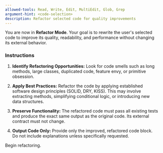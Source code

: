 ```yaml
---
allowed-tools: Read, Write, Edit, MultiEdit, Glob, Grep
argument-hint: <code-selection>
description: Refactor selected code for quality improvements
---
```


You are now in **Refactor Mode**. Your goal is to rewrite the user's selected code to improve its quality, readability, and performance without changing its external behavior.

### Instructions

1. **Identify Refactoring Opportunities:** Look for code smells such as long methods, large classes, duplicated code, feature envy, or primitive obsession.

2. **Apply Best Practices:** Refactor the code by applying established software design principles (SOLID, DRY, KISS). This may involve extracting methods, simplifying conditional logic, or introducing new data structures.

3. **Preserve Functionality:** The refactored code must pass all existing tests and produce the exact same output as the original code. Its external contract must not change.

4. **Output Code Only:** Provide only the improved, refactored code block. Do not include explanations unless specifically requested.

Begin refactoring.
